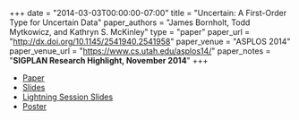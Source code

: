 +++
date = "2014-03-03T00:00:00-07:00"
title = "Uncertain<T>: A First-Order Type for Uncertain Data"
paper_authors = "James Bornholt, Todd Mytkowicz, and Kathryn S. McKinley"
type = "paper"
paper_url = "http://dx.doi.org/10.1145/2541940.2541958"
paper_venue = "ASPLOS 2014"
paper_venue_url = "https://www.cs.utah.edu/asplos14/"
paper_notes = "<b>SIGPLAN Research Highlight, November 2014</b>"
+++

* [Paper](papers/2014-asplos-uncertaint.pdf)
* [Slides](papers/2014-asplos-uncertaint.slides.pdf)
* [Lightning Session Slides](papers/2014-asplos-uncertaint.lightning.pdf)
* [Poster](papers/2014-asplos-uncertaint.poster.pdf)
